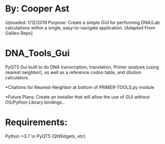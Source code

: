# By: Cooper Ast
Uploaded: 1/12/2019
Purpose: Create a simple GUI for performing DNA/Lab calculations within a single, easy-to-navigate application.
[Adapted From Galileo Repo]

# DNA_Tools_Gui
PyQT5 Gui built to do DNA transcription, translation,
Primer analysis (using nearest neighbor), 
as well as a reference codon table,
and dilution calculators.

*Citations for Nearest-Neighbor at bottom of PRIMER-TOOLS.py module

*Future Plans: Create an installer that will allow the use of GUI without OS/Python Library bindings..

# Requirements:
Python >3.7 \n
PyQT5 (QtWidgets, etc)

